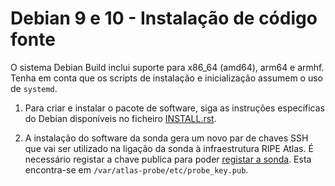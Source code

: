 # Debian 9 e 10 - Instalação de código fonte


O sistema Debian Build inclui suporte para x86_64 (amd64), arm64 e armhf. Tenha em conta que os scripts de instalação e inicialização assumem o uso de `systemd`.

1. Para criar e instalar o pacote de software, siga as instruções específicas do Debian disponíveis no ficheiro
    [INSTALL.rst](https://github.com/RIPE-NCC/ripe-atlas-software-probe/blob/master/INSTALL.rst).

2. A instalação do software da sonda gera um novo par de chaves SSH que vai ser utilizado na ligação da sonda à infraestrutura RIPE Atlas. É necessário registar a chave publica para poder [registar a sonda](/apply/swprobe/).
    Esta encontra-se em `/var/atlas-probe/etc/probe_key.pub`.
